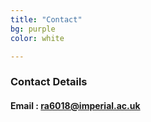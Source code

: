 ```yaml
---
title: "Contact"
bg: purple
color: white

---
```

### **Contact Details**
#### Email : ra6018@imperial.ac.uk
<br>
<center> <span class="more-icons">
<a href="https://scholar.google.com/citations?user=2XOwlrkAAAAJ&hl=en"><i class="fa fa-google fa-1x"></i></a>
<a href="https://twitter.com/ranyaaloufi"><i class="fa fa-twitter fa-1x"></i></a>
<a href="https://uk.linkedin.com/in/ranya-aloufi-150393150"><i class="fa fa-linkedin fa-1x"></i></a>
<a href="https://github.com/RanyaJumah"><i class="fa fa-github fa-1x"></i></a></span> </center>


